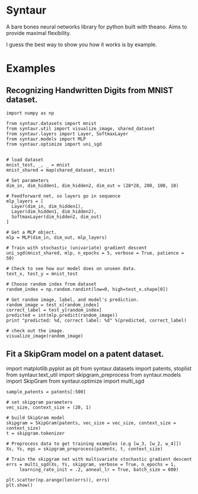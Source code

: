 # Syntaur

A bare bones neural networks library for python built with theano.
Aims to provide maximal flexibility. 

I guess the best way to show you how it works is by example. 

# Examples

## Recognizing Handwritten Digits from MNIST dataset.

```
import numpy as np

from syntaur.datasets import mnist
from syntaur.util import visualize_image, shared_dataset
from syntaur.layers import Layer, SoftmaxLayer
from syntaur.models import MLP
from syntaur.optimize import uni_sgd


# load dataset
mnist_test, _, _ = mnist
mnist_shared = map(shared_dataset, mnist)

# Set parameters
dim_in, dim_hidden1, dim_hidden2, dim_out = (28*28, 200, 100, 10)

# Feedforward net, so layers go in sequence
mlp_layers = [
  Layer(dim_in, dim_hidden1),
  Layer(dim_hidden1, dim_hidden2),
  SoftmaxLayer(dim_hidden2, dim_out)
]

# Get a MLP object.
mlp = MLP(dim_in, dim_out, mlp_layers)

# Train with stochastic (univariate) gradient descent
uni_sgd(mnist_shared, mlp, n_epochs = 5, verbose = True, patience = 50)

# Check to see how our model does on unseen data. 
test_x, test_y = mnist_test

# Choose random index from dataset
random_index = np.random.randint(low=0, high=test_x.shape[0])

# Get random image, label, and model's prediction.
random_image = test_x[random_index]
correct_label = test_y[random_index]
predicted = int(mlp.predict(random_image))
print "predicted: %d, correct label: %d" %(predicted, correct_label)

# check out the image. 
visualize_image(random_image)

```

## Fit a SkipGram model on a patent dataset. 

import matplotlib.pyplot as plt
from syntaur.datasets import patents, stoplist
from syntaur.text_util import skipgram_preprocess
from syntaur.models import SkipGram
from syntaur.optimize import multi_sgd

```
sample_patents = patents[:500]

# set skipgram parameters
vec_size, context_size = (20, 1)

# build SkipGram model
skipgram = SkipGram(patents, vec_size = vec_size, context_size = context_size)
t = skipgram.tokenizer

# Preprocess data to get training examples (e.g [w_3, [w_2, w_4]])
Xs, Ys, egs = skipgram_preprocess(patents, t, context_size)

# Train the skipgram net with multivariate stochastic gradient descent
errs = multi_sgd(Xs, Ys, skipgram, verbose = True, n_epochs = 1, 
     learning_rate_init = .2, anneal_lr = True, batch_size = 600)

plt.scatter(np.arange(len(errs)), errs)
plt.show()
```
